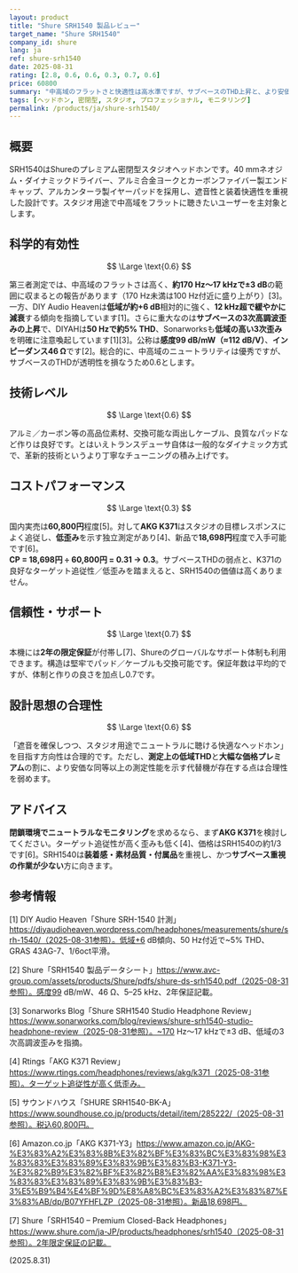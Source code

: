 ```yaml
---
layout: product
title: "Shure SRH1540 製品レビュー"
target_name: "Shure SRH1540"
company_id: shure
lang: ja
ref: shure-srh1540
date: 2025-08-31
rating: [2.8, 0.6, 0.6, 0.3, 0.7, 0.6]
price: 60800
summary: "中高域のフラットさと快適性は高水準ですが、サブベースのTHD上昇と、より安価で同等以上の測定性能を持つ代替機の存在により、コストパフォーマンスは低いです。"
tags: [ヘッドホン, 密閉型, スタジオ, プロフェッショナル, モニタリング]
permalink: /products/ja/shure-srh1540/
---
```


## 概要

SRH1540はShureのプレミアム密閉型スタジオヘッドホンです。40 mmネオジム・ダイナミックドライバー、アルミ合金ヨークとカーボンファイバー製エンドキャップ、アルカンターラ製イヤーパッドを採用し、遮音性と装着快適性を重視した設計です。スタジオ用途で中高域をフラットに聴きたいユーザーを主対象とします。

## 科学的有効性

$$ \Large \text{0.6} $$

第三者測定では、中高域のフラットさは高く、**約170 Hz～17 kHzで±3 dB**の範囲に収まるとの報告があります（170 Hz未満は100 Hz付近に盛り上がり）[3]。一方、DIY Audio Heavenは**低域が約+6 dB**相対的に強く、**12 kHz超で緩やかに減衰**する傾向を指摘しています[1]。さらに重大なのは**サブベースの3次高調波歪みの上昇**で、DIYAHは**50 Hzで約5% THD**、Sonarworksも**低域の高い3次歪み**を明確に注意喚起しています[1][3]。公称は**感度99 dB/mW（≈112 dB/V）**、**インピーダンス46 Ω**です[2]。総合的に、中高域のニュートラリティは優秀ですが、サブベースのTHDが透明性を損なうため0.6とします。

## 技術レベル

$$ \Large \text{0.6} $$

アルミ／カーボン等の高品位素材、交換可能な両出しケーブル、良質なパッドなど作りは良好です。とはいえトランスデューサ自体は一般的なダイナミック方式で、革新的技術というより丁寧なチューニングの積み上げです。

## コストパフォーマンス

$$ \Large \text{0.3} $$

国内実売は**60,800円**程度[5]。対して**AKG K371**はスタジオの目標レスポンスによく追従し、**低歪み**を示す独立測定があり[4]、新品で**18,698円**程度で入手可能です[6]。  
**CP = 18,698円 ÷ 60,800円 = 0.31 → 0.3**。サブベースTHDの弱点と、K371の良好なターゲット追従性／低歪みを踏まえると、SRH1540の価値は高くありません。

## 信頼性・サポート

$$ \Large \text{0.7} $$

本機には**2年の限定保証**が付帯し[7]、Shureのグローバルなサポート体制も利用できます。構造は堅牢でパッド／ケーブルも交換可能です。保証年数は平均的ですが、体制と作りの良さを加点し0.7です。

## 設計思想の合理性

$$ \Large \text{0.6} $$

「遮音を確保しつつ、スタジオ用途でニュートラルに聴ける快適なヘッドホン」を目指す方向性は合理的です。ただし、**測定上の低域THD**と**大幅な価格プレミアム**の割に、より安価な同等以上の測定性能を示す代替機が存在する点は合理性を弱めます。

## アドバイス

**閉鎖環境でニュートラルなモニタリング**を求めるなら、まず**AKG K371**を検討してください。ターゲット追従性が高く歪みも低く[4]、価格はSRH1540の約1/3です[6]。SRH1540は**装着感・素材品質・付属品**を重視し、かつ**サブベース重視の作業が少ない**方に向きます。

## 参考情報

[1] DIY Audio Heaven「Shure SRH-1540 計測」https://diyaudioheaven.wordpress.com/headphones/measurements/shure/srh-1540/（2025-08-31参照）。低域+6 dB傾向、50 Hz付近で~5% THD、GRAS 43AG-7、1/6oct平滑。

[2] Shure「SRH1540 製品データシート」https://www.avc-group.com/assets/products/Shure/pdfs/shure-ds-srh1540.pdf（2025-08-31参照）。感度99 dB/mW、46 Ω、5–25 kHz、2年保証記載。

[3] Sonarworks Blog「Shure SRH1540 Studio Headphone Review」https://www.sonarworks.com/blog/reviews/shure-srh1540-studio-headphone-review（2025-08-31参照）。~170 Hz～17 kHzで±3 dB、低域の3次高調波歪みを指摘。

[4] Rtings「AKG K371 Review」https://www.rtings.com/headphones/reviews/akg/k371（2025-08-31参照）。ターゲット追従性が高く低歪み。

[5] サウンドハウス「SHURE SRH1540-BK-A」https://www.soundhouse.co.jp/products/detail/item/285222/（2025-08-31参照）。税込60,800円。

[6] Amazon.co.jp「AKG K371-Y3」https://www.amazon.co.jp/AKG-%E3%83%A2%E3%83%8B%E3%82%BF%E3%83%BC%E3%83%98%E3%83%83%E3%83%89%E3%83%9B%E3%83%B3-K371-Y3-%E3%82%B9%E3%82%BF%E3%82%B8%E3%82%AA%E3%83%98%E3%83%83%E3%83%89%E3%83%9B%E3%83%B3-3%E5%B9%B4%E4%BF%9D%E8%A8%BC%E3%83%A2%E3%83%87%E3%83%AB/dp/B07YFHFLZP（2025-08-31参照）。新品18,698円。

[7] Shure「SRH1540 – Premium Closed-Back Headphones」https://www.shure.com/ja-JP/products/headphones/srh1540（2025-08-31参照）。2年限定保証の記載。

(2025.8.31)

